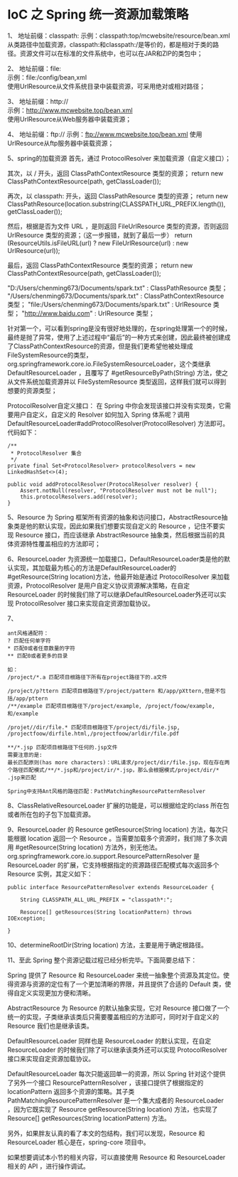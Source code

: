 # IoC 之 Spring 统一资源加载策略
1、
地址前缀：classpath:	
示例：classpath:top/mcwebsite/resource/bean.xml	
从类路径中加载资源，classpath:和classpath:/是等价的，都是相对于类的路径。资源文件可以在标准的文件系统中，也可以在JAR和ZIP的类包中；

2、
地址前缀：file:	
示例：file:/config/bean,xml	
使用UrlResource从文件系统目录中装载资源，可采用绝对或相对路径；

3、
地址前缀：http://	
示例：http://www.mcwebsite.top/bean.xml	
使用UrlResource从Web服务器中装载资源；

4、
地址前缀：ftp://	
示例：ftp://www.mcwebsite.top/bean.xml	
使用UrlResource从ftp服务器中装载资源；

5、spring的加载资源
首先，通过 ProtocolResolver 来加载资源（自定义接口）；

其次，以 / 开头，返回 ClassPathContextResource 类型的资源； 
return new ClassPathContextResource(path, getClassLoader());

再次，以 classpath: 开头，返回 ClassPathResource 类型的资源；
return new ClassPathResource(location.substring(CLASSPATH_URL_PREFIX.length()), getClassLoader());

然后，根据是否为文件 URL ，是则返回 FileUrlResource 类型的资源，否则返回 UrlResource 类型的资源；（这一步报错，就到了最后一步）
return (ResourceUtils.isFileURL(url) ? new FileUrlResource(url) : new UrlResource(url));

最后，返回 ClassPathContextResource 类型的资源；
return new ClassPathContextResource(path, getClassLoader());


"D:/Users/chenming673/Documents/spark.txt" : ClassPathResource 类型；
"/Users/chenming673/Documents/spark.txt" : ClassPathContextResource 类型；
"file:/Users/chenming673/Documents/spark.txt" : UrlResource 类型；
"http://www.baidu.com" : UrlResource 类型；


针对第一个，可以看到spring是没有很好地处理的，在spring处理第一个的时候，最终是抛了异常，使用了上述过程中“最后”的一种方式来创建，因此最终被创建成了ClassPathContextResource的资源，但是我们更希望他被处理成FileSystemResource的类型，org.springframework.core.io.FileSystemResourceLoader，这个类继承 DefaultResourceLoader ，且覆写了 #getResourceByPath(String) 方法，使之从文件系统加载资源并以 FileSystemResource 类型返回，这样我们就可以得到想要的资源类型；


ProtocolResolver自定义接口：
在 Spring 中你会发现该接口并没有实现类，它需要用户自定义，自定义的 Resolver 如何加入 Spring 体系呢？调用 DefaultResourceLoader#addProtocolResolver(ProtocolResolver) 方法即可。代码如下：
```
/**
 * ProtocolResolver 集合
 */
private final Set<ProtocolResolver> protocolResolvers = new LinkedHashSet<>(4);

public void addProtocolResolver(ProtocolResolver resolver) {
	Assert.notNull(resolver, "ProtocolResolver must not be null");
	this.protocolResolvers.add(resolver);
}
```


5、Resource 为 Spring 框架所有资源的抽象和访问接口，AbstractResource抽象类是他的默认实现，因此如果我们想要实现自定义的 Resource ，记住不要实现 Resource 接口，而应该继承 AbstractResource 抽象类，然后根据当前的具体资源特性覆盖相应的方法即可；

6、ResourceLoader 为资源统一加载接口，DefaultResourceLoader类是他的默认实现，其加载最为核心的方法是DefaultResourceLoader的#getResource(String location)方法，他最开始是通过 ProtocolResolver 来加载资源，ProtocolResolver 是用户自定义协议资源解决策略，在自定 ResourceLoader 的时候我们除了可以继承DefaultResourceLoader外还可以实现 ProtocolResolver 接口来实现自定资源加载协议。



7、
```
ant风格通配符：
? 匹配任何单字符
* 匹配0或者任意数量的字符
** 匹配0或者更多的目录

如：
/project/*.a 匹配项目根路径下所有在project路径下的.a文件

/project/p?ttern 匹配项目根路径下/project/pattern 和/app/pXttern,但是不包括/app/pttern
/**/example 匹配项目根路径下/project/example, /project/foow/example,和/example

/projet//dir/file.* 匹配项目根路径下/project/di/file.jsp, /projectfoow/dirfile.html,/projectfoow/arldir/file.pdf

**/*.jsp 匹配项目根路径下任何的.jsp文件
需要注意的是:
最长匹配原则(has more characters)：URL请求/project/dir/file.jsp，现在存在两个路径匹配模式/**/*.jsp和/project/ir/*.jsp，那么会根据模式/project/dir/* .jsp来匹配

Spring中支持Ant风格的路径匹配：PathMatchingResourcePatternResolver
```

8、ClassRelativeResourceLoader 扩展的功能是，可以根据给定的class 所在包或者所在包的子包下加载资源。


9、ResourceLoader 的 Resource getResource(String location) 方法，每次只能根据 location 返回一个 Resource 。当需要加载多个资源时，我们除了多次调用 #getResource(String location) 方法外，别无他法。org.springframework.core.io.support.ResourcePatternResolver 是 ResourceLoader 的扩展，它支持根据指定的资源路径匹配模式每次返回多个 Resource 实例，其定义如下：
```
public interface ResourcePatternResolver extends ResourceLoader {

	String CLASSPATH_ALL_URL_PREFIX = "classpath*:";

	Resource[] getResources(String locationPattern) throws IOException;

}
```


10、determineRootDir(String location) 方法，主要是用于确定根路径。

11、至此 Spring 整个资源记载过程已经分析完毕。下面简要总结下：

Spring 提供了 Resource 和 ResourceLoader 来统一抽象整个资源及其定位。使得资源与资源的定位有了一个更加清晰的界限，并且提供了合适的 Default 类，使得自定义实现更加方便和清晰。

AbstractResource 为 Resource 的默认抽象实现，它对 Resource 接口做了一个统一的实现，子类继承该类后只需要覆盖相应的方法即可，同时对于自定义的 Resource 我们也是继承该类。

DefaultResourceLoader 同样也是 ResourceLoader 的默认实现，在自定 ResourceLoader 的时候我们除了可以继承该类外还可以实现 ProtocolResolver 接口来实现自定资源加载协议。

DefaultResourceLoader 每次只能返回单一的资源，所以 Spring 针对这个提供了另外一个接口 ResourcePatternResolver ，该接口提供了根据指定的 locationPattern 返回多个资源的策略。其子类 PathMatchingResourcePatternResolver 是一个集大成者的 ResourceLoader ，因为它既实现了 Resource getResource(String location) 方法，也实现了 Resource[] getResources(String locationPattern) 方法。

另外，如果胖友认真的看了本文的包结构，我们可以发现，Resource 和 ResourceLoader 核心是在，spring-core 项目中。

如果想要调试本小节的相关内容，可以直接使用 Resource 和 ResourceLoader 相关的 API ，进行操作调试。